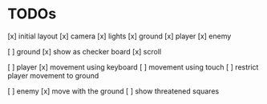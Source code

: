 # TODOs

[x] initial layout
  [x] camera
  [x] lights
  [x] ground
  [x] player
  [x] enemy

[ ] ground
  [x] show as checker board
  [x] scroll

[ ] player
  [x] movement using keyboard
  [ ] movement using touch
  [ ] restrict player movement to ground

[ ] enemy
  [x] move with the ground
  [ ] show threatened squares
